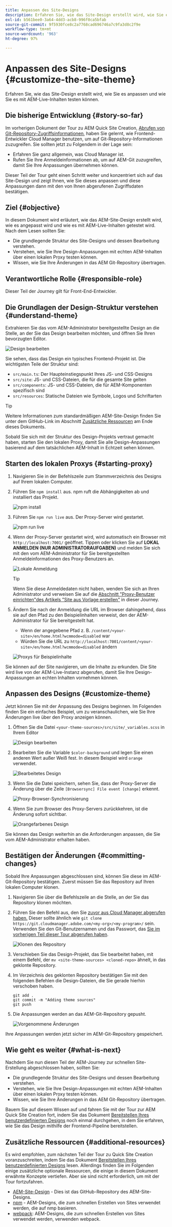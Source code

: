 ```yaml
---
title: Anpassen des Site-Designs
description: Erfahren Sie, wie das Site-Design erstellt wird, wie Sie es anpassen und wie Sie es mit AEM-Live-Inhalten testen können.
exl-id: b561bee0-3a64-4dd3-acb8-996f0ca5bfab
source-git-commit: 9f5930fce8c2a7768cad696746a7c9fa3d8c2f9e
workflow-type: tm+mt
source-wordcount: '963'
ht-degree: 97%

---
```


# Anpassen des Site-Designs {#customize-the-site-theme}

Erfahren Sie, wie das Site-Design erstellt wird, wie Sie es anpassen und wie Sie es mit AEM-Live-Inhalten testen können.

## Die bisherige Entwicklung {#story-so-far}

Im vorherigen Dokument der Tour zu AEM Quick Site Creation, [Abrufen von Git-Repository-Zugriffsinformationen](retrieve-access.md), haben Sie gelernt, wie Frontend-Entwickler Cloud Manager benutzen, um auf Git-Repository-Informationen zuzugreifen. Sie sollten jetzt zu Folgendem in der Lage sein:

* Erfahren Sie ganz allgemein, was Cloud Manager ist.
* Rufen Sie Ihre Anmeldeinformationen ab, um auf AEM-Git zuzugreifen, damit Sie Ihre Anpassungen übernehmen können.

Dieser Teil der Tour geht einen Schritt weiter und konzentriert sich auf das Site-Design und zeigt Ihnen, wie Sie dieses anpassen und diese Anpassungen dann mit den von Ihnen abgerufenen Zugriffsdaten bestätigen.

## Ziel {#objective}

In diesem Dokument wird erläutert, wie das AEM-Site-Design erstellt wird, wie es angepasst wird und wie es mit AEM-Live-Inhalten getestet wird. Nach dem Lesen sollten Sie:

* Die grundlegende Struktur des Site-Designs und dessen Bearbeitung verstehen.
* Verstehen, wie Sie Ihre Design-Anpassungen mit echten AEM-Inhalten über einen lokalen Proxy testen können.
* Wissen, wie Sie Ihre Änderungen in das AEM Git-Repository übertragen.

## Verantwortliche Rolle {#responsible-role}

Dieser Teil der Journey gilt für Front-End-Entwickler.

## Die Grundlagen der Design-Struktur verstehen {#understand-theme}

Extrahieren Sie das vom AEM-Administrator bereitgestellte Design an die Stelle, an der Sie das Design bearbeiten möchten, und öffnen Sie Ihren bevorzugten Editor.

![Design bearbeiten](assets/edit-theme.png)

Sie sehen, dass das Design ein typisches Frontend-Projekt ist. Die wichtigsten Teile der Struktur sind:

* `src/main.ts`: Der Haupteinstiegspunkt Ihres JS- und CSS-Designs
* `src/site`: JS- und CSS-Dateien, die für die gesamte Site gelten
* `src/components`: JS- und CSS-Dateien, die für AEM-Komponenten spezifisch sind
* `src/resources`: Statische Dateien wie Symbole, Logos und Schriftarten

>[!TIP]
>
>Weitere Informationen zum standardmäßigen AEM-Site-Design finden Sie unter dem GitHub-Link im Abschnitt [Zusätzliche Ressourcen](#additional-resources) am Ende dieses Dokuments.

Sobald Sie sich mit der Struktur des Design-Projekts vertraut gemacht haben, starten Sie den lokalen Proxy, damit Sie alle Design-Anpassungen basierend auf dem tatsächlichen AEM-Inhalt in Echtzeit sehen können.

## Starten des lokalen Proxys {#starting-proxy}

1. Navigieren Sie in der Befehlszeile zum Stammverzeichnis des Designs auf Ihrem lokalen Computer.
1. Führen Sie `npm install` aus. npm ruft die Abhängigkeiten ab und installiert das Projekt.

   ![npm install](assets/npm-install.png)

1. Führen Sie `npm run live` aus. Der Proxy-Server wird gestartet.

   ![npm run live](assets/npm-run-live.png)

1. Wenn der Proxy-Server gestartet wird, wird automatisch ein Browser mit `http://localhost:7001/` geöffnet. Tippen oder klicken Sie auf **LOKAL ANMELDEN (NUR ADMINISTRATORAUFGABEN)** und melden Sie sich mit den vom AEM-Administrator für Sie bereitgestellten Anmeldeinformationen des Proxy-Benutzers an.

   ![Lokale Anmeldung](assets/sign-in-locally.png)

   >[!TIP]
   >
   >Wenn Sie diese Anmeldedaten nicht haben, wenden Sie sich an Ihren Administrator und verweisen Sie auf die [Abschnitt &quot;Proxy-Benutzer einrichten&quot;des Artikels &quot;Site aus Vorlage erstellen&quot;](/help/journey-sites/quick-site/create-site.md#proxy-user) in dieser Journey.

1. Ändern Sie nach der Anmeldung die URL im Browser dahingehend, dass sie auf den Pfad zu den Beispielinhalten verweist, den der AEM-Administrator für Sie bereitgestellt hat.

   * Wenn der angegebene Pfad z. B. `/content/<your-site>/en/home.html?wcmmode=disabled` war
   * Würden Sie die URL zu `http://localhost:7001/content/<your-site>/en/home.html?wcmmode=disabled` ändern

   ![Proxys für Beispielinhalte](assets/proxied-sample-content.png)

Sie können auf der Site navigieren, um die Inhalte zu erkunden. Die Site wird live von der AEM-Live-Instanz abgerufen, damit Sie Ihre Design-Anpassungen an echten Inhalten vornehmen können.

## Anpassen des Designs {#customize-theme}

Jetzt können Sie mit der Anpassung des Designs beginnen. Im Folgenden finden Sie ein einfaches Beispiel, um zu veranschaulichen, wie Sie Ihre Änderungen live über den Proxy anzeigen können.

1. Öffnen Sie die Datei `<your-theme-sources>/src/site/_variables.scss` in Ihrem Editor

   ![Design bearbeiten](assets/edit-theme.png)

1. Bearbeiten Sie die Variable `$color-background` und legen Sie einen anderen Wert außer Weiß fest. In diesem Beispiel wird `orange` verwendet.

   ![Bearbeitetes Design](assets/edited-theme.png)

1. Wenn Sie die Datei speichern, sehen Sie, dass der Proxy-Server die Änderung über die Zeile `[Browsersync] File event [change]` erkennt.

   ![Proxy-Browser-Synchronisierung](assets/proxy-browsersync.png)

1. Wenn Sie zum Browser des Proxy-Servers zurückkehren, ist die Änderung sofort sichtbar.

   ![Orangefarbenes Design](assets/orange-theme.png)

Sie können das Design weiterhin an die Anforderungen anpassen, die Sie vom AEM-Administrator erhalten haben.

## Bestätigen der Änderungen {#committing-changes}

Sobald Ihre Anpassungen abgeschlossen sind, können Sie diese im AEM-Git-Repository bestätigen. Zuerst müssen Sie das Repository auf Ihren lokalen Computer klonen.

1. Navigieren Sie über die Befehlszeile an die Stelle, an der Sie das Repository klonen möchten.
1. Führen Sie den Befehl aus, den Sie [zuvor aus Cloud Manager abgerufen haben.](retrieve-access.md) Dieser sollte ähnlich wie `git clone https://git.cloudmanager.adobe.com/<my-org>/<my-program>/` sein. Verwenden Sie den Git-Benutzernamen und das Passwort, das [Sie im vorherigen Teil dieser Tour abgerufen haben](retrieve-access.md).

   ![Klonen des Repository](assets/clone-repo.png)

1. Verschieben Sie das Design-Projekt, das Sie bearbeitet haben, mit einem Befehl, der `mv <site-theme-sources> <cloned-repo>` ähnelt, in das geklonte Repository.
1. Im Verzeichnis des geklonten Repository bestätigen Sie mit den folgenden Befehlen die Design-Dateien, die Sie gerade hierhin verschoben haben.

   ```text
   git add .
   git commit -m "Adding theme sources"
   git push
   ```

1. Die Anpassungen werden an das AEM-Git-Repository gepusht.

   ![Vorgenommene Änderungen](assets/changes-committed.png)

Ihre Anpassungen werden jetzt sicher im AEM-Git-Repository gespeichert.

## Wie geht es weiter {#what-is-next}

Nachdem Sie nun diesen Teil der AEM-Journey zur schnellen Site-Erstellung abgeschlossen haben, sollten Sie:

* Die grundlegende Struktur des Site-Designs und dessen Bearbeitung verstehen.
* Verstehen, wie Sie Ihre Design-Anpassungen mit echten AEM-Inhalten über einen lokalen Proxy testen können.
* Wissen, wie Sie Ihre Änderungen in das AEM Git-Repository übertragen.

Bauem Sie auf diesem Wissen auf und fahren Sie mit der Tour zur AEM Quick Site Creation fort, indem Sie das Dokument [Bereitstellen Ihres benutzerdefinierten Designs](deploy-theme.md) noch einmal durchgehen, in dem Sie erfahren, wie Sie das Design mithilfe der Frontend-Pipeline bereitstellen.

## Zusätzliche Ressourcen {#additional-resources}

Es wird empfohlen, zum nächsten Teil der Tour zu Quick Site Creation voranzuschreiten, indem Sie das Dokument [Bereitstellen Ihres benutzerdefinierten Designs](deploy-theme.md) lesen. Allerdings finden Sie im Folgenden einige zusätzliche optionale Ressourcen, die einige in diesem Dokument erwähnte Konzepte vertiefen. Aber sie sind nicht erforderlich, um mit der Tour fortzufahren.

* [AEM-Site-Design](https://github.com/adobe/aem-site-template-standard-theme-e2e) - Dies ist das GitHub-Repository des AEM-Site-Designs.
* [npm](https://www.npmjs.com) - AEM-Designs, die zum schnellen Erstellen von Sites verwendet werden, die auf nmp basieren.
* [webpack](https://webpack.js.org): AEM-Designs, die zum schnellen Erstellen von Sites verwendet werden, verwenden webpack.
